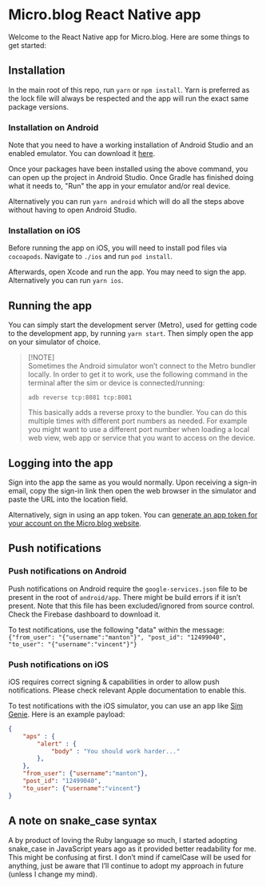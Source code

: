 # Micro.blog React Native app

Welcome to the React Native app for Micro.blog. Here are some things to get started:

## Installation

In the main root of this repo, run `yarn` or `npm install`. Yarn is preferred as the lock file will always be respected and the app will run the exact same package versions.

### Installation on Android

Note that you need to have a working installation of Android Studio and an enabled emulator. You can download it [here](https://developer.android.com/studio/).

Once your packages have been installed using the above command, you can open up the project in Android Studio. Once Gradle has finished doing what it needs to, "Run" the app in your emulator and/or real device.

Alternatively you can run `yarn android` which will do all the steps above without having to open Android Studio.

### Installation on iOS

Before running the app on iOS, you will need to install pod files via `cocoapods`. Navigate to `./ios` and run `pod install`.

Afterwards, open Xcode and run the app. You may need to sign the app. Alternatively you can run `yarn ios`.

## Running the app

You can simply start the development server (Metro), used for getting code to the development app, by running `yarn start`. Then simply open the app on your simulator of choice.

> [!NOTE]\
> Sometimes the Android simulator won’t connect to the Metro bundler locally. In order to get it to work, use the following command in the terminal after the sim or device is connected/running:
>
> `adb reverse tcp:8081 tcp:8081`
>
> This basically adds a reverse proxy to the bundler. You can do this multiple times with different port numbers as needed. For example you might want to use a different port number when loading a local web view, web app or service that you want to access on the device.

## Logging into the app

Sign into the app the same as you would normally. Upon receiving a sign-in email, copy the sign-in link then open the web browser in the simulator and paste the URL into the location field.

Alternatively, sign in using an app token. You can [generate an app token for your account on the Micro.blog website](https://micro.blog/account/apps).

## Push notifications

### Push notifications on Android

Push notifications on Android require the `google-services.json` file to be present in the root of `android/app`. There might be build errors if it isn’t present. Note that this file has been excluded/ignored from source control. Check the Firebase dashboard to download it.

To test notifications, use the following "data" within the message:
`{"from_user": "{"username":"manton"}", "post_id": "12499040", "to_user": "{"username":"vincent"}"}`

### Push notifications on iOS

iOS requires correct signing & capabilities in order to allow push notifications. Please check relevant Apple documentation to enable this.

To test notifications with the iOS simulator, you can use an app like [Sim Genie](https://simgenie.app). Here is an example payload:

```json
{
	"aps" : {
		"alert" : {
			"body" : "You should work harder..."
		},
	},
	"from_user": {"username":"manton"},
	"post_id": "12499040", 
	"to_user": {"username":"vincent"}
}
```

## A note on snake_case syntax

A by product of loving the Ruby language so much, I started adopting snake_case in JavaScript years ago as it provided better readability for me. This might be confusing at first. I don’t mind if camelCase will be used for anything, just be aware that I’ll continue to adopt my approach in future (unless I change my mind).
